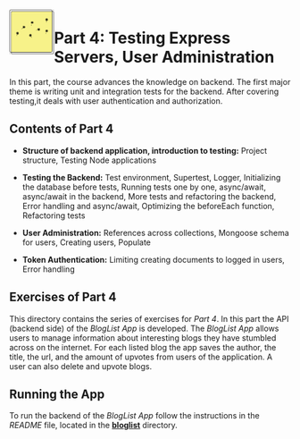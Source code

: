 <h1>
<img src="https://raw.githubusercontent.com/katerina-tziala/fullstackopen2019/master/documentation_images/part4_logo.png" alt="part logo" width="80" height="80" align="left"/>
<br/>Part 4: Testing Express Servers, User Administration<br/>
</h1>

In this part, the course advances the knowledge on backend. The first major theme is writing unit and integration tests for the backend. After covering testing,it deals with user authentication and authorization.

## Contents of Part 4

* **Structure of backend application, introduction to testing:** Project structure, Testing Node applications

* **Testing the Backend:** Test environment, Supertest, Logger, Initializing the database before tests, Running tests one by one, async/await, async/await in the backend, More tests and refactoring the backend, Error handling and async/await, Optimizing the beforeEach function, Refactoring tests

* **User Administration:** References across collections, Mongoose schema for users, Creating users, Populate

* **Token Authentication:** Limiting creating documents to logged in users, Error handling


## Exercises of Part 4

This directory contains the series of exercises for *Part 4*. In this part the API (backend side) of the *BlogList App* is developed. The *BlogList App* allows users to manage information about interesting blogs they have stumbled across on the internet. For each listed blog the app saves the author, the title, the url, and the amount of upvotes from users of the application. A user can also delete and upvote blogs.


## Running the App

To run the backend of the *BlogList App* follow the instructions in the *README* file, located in the [**bloglist**](https://github.com/katerina-tziala/fullstackopen2019/tree/master/part4/bloglist) directory.
